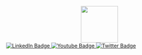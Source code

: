 <div id="header" align="center">
  <img src="https://media.giphy.com/media/H1dxi6xdh4NGQCZSvz/giphy.gif" width="100"/>
</div>
<div id="badges">
  <a href="https://t.me/LifeSjokegg">
    <img src="https://img.shields.io/badge/Telegram-blue?style=for-the-badge&logo=linkedin&logoColor=white" alt="LinkedIn Badge"/>
  </a>
  <a href="https://youtube.com/@carlbrendt9036?si=ZPBy20T5HNQJw0W7L">
    <img src="https://img.shields.io/badge/YouTube-red?style=for-the-badge&logo=youtube&logoColor=white" alt="Youtube Badge"/>
  </a>
  <a href="https://huggingface.co/CarlBrendt">
    <img src="https://img.shields.io/badge/HuggFace-yellow?style=for-the-badge&logo=twitter&logoColor=white" alt="Twitter Badge"/>
  </a>
</div>

<!--
**CarlBrendt/CarlBrendt** is a ✨ _special_ ✨ repository because its `README.md` (this file) appears on your GitHub profile.

Here are some ideas to get you started:

- 🔭 I’m currently working on ...
- 🌱 I’m currently learning ...
- 👯 I’m looking to collaborate on ...
- 🤔 I’m looking for help with ...
- 💬 Ask me about ...
- 📫 How to reach me: ...
- 😄 Pronouns: ...
- ⚡ Fun fact: ...
-->
